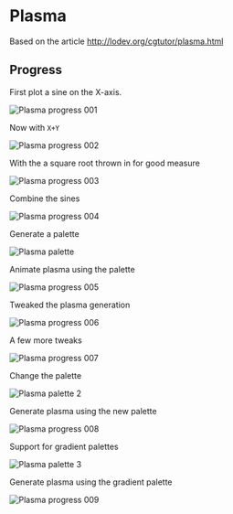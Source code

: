 # Plasma

Based on the article <http://lodev.org/cgtutor/plasma.html>

## Progress

First plot a sine on the X-axis.

![Plasma progress 001](http://assets.c7.se/skitch/plasma_progress_001-20150118-143315.png)

Now with `X+Y`

![Plasma progress 002](http://assets.c7.se/skitch/plasma_progress_002-20150118-143808.png)

With the a square root thrown in for good measure

![Plasma progress 003](http://assets.c7.se/skitch/plasma_progress_003-20150118-145540.png)

Combine the sines

![Plasma progress 004](http://assets.c7.se/skitch/plasma_progress_004-20150118-150354.png)

Generate a palette

![Plasma palette](http://assets.c7.se/viz/plasma-palette.png)

Animate plasma using the palette

![Plasma progress 005](http://assets.c7.se/viz/plasma-progress-005.gif)

Tweaked the plasma generation

![Plasma progress 006](http://assets.c7.se/skitch/plasma_progress_006-20150118-175223.png)

A few more tweaks

![Plasma progress 007](http://assets.c7.se/skitch/plasma_progress_007-20150118-183534.png)

Change the palette

![Plasma palette 2](http://assets.c7.se/viz/plasma-palette-2.png)

Generate plasma using the new palette

![Plasma progress 008](http://assets.c7.se/skitch/plasma_progress_008-20150118-204536.png)

Support for gradient palettes

![Plasma palette 3](http://assets.c7.se/viz/plasma-palette-3.png)

Generate plasma using the gradient palette

![Plasma progress 009](http://assets.c7.se/skitch/plasma_progress_009-20150118-212046.png)
